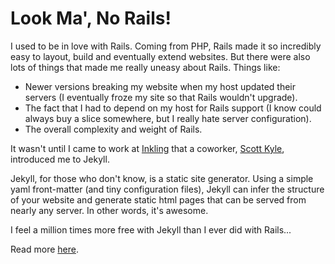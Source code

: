 # Look Ma', No Rails!

I used to be in love with Rails. Coming from PHP, Rails made it so incredibly easy to layout, build and eventually extend websites. But there were also lots of things that made me really uneasy about Rails. Things like:

* Newer versions breaking my website when my host updated their servers (I eventually froze my site so that Rails wouldn't upgrade).
* The fact that I had to depend on my host for Rails support (I know could always buy a slice somewhere, but I really hate server configuration).
* The overall complexity and weight of Rails.

It wasn't until I came to work at [Inkling](http://www.inkling.com) that a coworker, [Scott Kyle](http://appden.com), introduced me to Jekyll.

Jekyll, for those who don't know, is a static site generator. Using a simple yaml front-matter (and tiny configuration files), Jekyll can infer the structure of your website and generate static html pages that can be served from nearly any server. In other words, it's awesome.

I feel a million times more free with Jekyll than I ever did with Rails...

Read more [here](http://www.jekyllrb.com).
